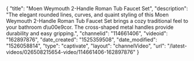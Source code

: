 {
    "title": "Moen Weymouth 2-Handle Roman Tub Faucet Set",
    "description": "The elegant rounded lines, curves, and quaint styling of this Moen Weymouth 2-Handle Roman Tub Faucet Set brings a cozy traditional feel to your bathroom d\u00e9cor. The cross-shaped metal handles provide durability and easy gripping.",
    "channelid": "114661406",
    "videoid": "162897876",
    "date_created": "1525359508",
    "date_modified": "1526058814",
    "type": "captivate",
    "layout": "channelVideo",
    "url": "\/latest-videos\/026508215654-video\/114661406-162897876"
}